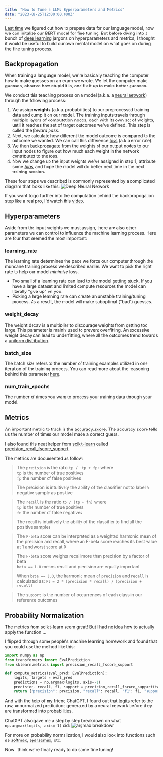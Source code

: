 ```yaml
---
title: "How to Tune a LLM: Hyperparameters and Metrics"
date: "2023-08-25T12:00:00.000Z"
---
```


[Last time](https://michaelhly.com/posts/tune-llm-one) we figured out how to prepare data for our language model, now we can initalize our BERT model for fine tuning. But before diving into a bunch of [deep learning](https://en.wikipedia.org/wiki/Deep_learning) jargons on hyperparameters and metrics, I thought it would be useful to build our own mental model on what goes on during the fine tuning process.

## Backpropagation

When training a language model, we're basically teaching the computer how to make guesses on an exam we wrote. We let the computer make guesses, observe how stupid it is, and fix it up to make better guesses.

We conduct this teaching process on a model (a.k.a. a [neural network](https://en.wikipedia.org/wiki/Neural_network)) through the following process:

1. We assign **weights** (a.k.a. probabilities) to our preprocessed training data and dump it on our model. The training inputs travels through multiple layers of computation nodes, each with its own set of weights, until it reaches the set of target outcomes we've defined. This step is called the _foward pass_.
2. Next, we calculate how different the model outcome is compared to the outcome we wanted. We can call this difference [loss](https://en.wikipedia.org/wiki/Loss_function) (a.k.a error rate).
3. We then [backpropagate](https://en.wikipedia.org/wiki/Backpropagation) from the weights of our output nodes to our input nodes to figure out how much each weight in the network contributed to the loss.
4. Now we change up the input weights we've assigned in step 1, attribute some [_bias_](https://en.wikipedia.org/wiki/Algorithmic_bias), and hope the model will do better next time in the next training session.

These four steps we described is commonly represented by a complicated diagram that looks like this:
![Deep Neural Network](https://michaelhly.github.io/assets/tune-llm-two/deep-neural-network.png)

If you want to go further into the computation behind the backpropogation step like a real pro, I'd watch this [video](https://youtu.be/q8SA3rM6ckI?si=o8JCEpnUNlCudNn-).

## Hyperparameters

Aside from the input weights we must assign, there are also other parameters we can control to influence the machine learning process. Here are four that seemed the most important:

### learning_rate

The learning rate determines the pace we force our computer through the mundane training process we described earlier. We want to pick the right rate to help our model _minimize_ loss.

- Too small of a learning rate can lead to the model getting stuck. If you have a large dataset and limited compute resources the model can literally "give up" on you.
- Picking a large learning rate can create an unstable training/tuning process. As a result, the model will make suboptimal ("bad") guesses.

### weight_decay

The weight decay is a multiplier to discourage weights from getting too large. This parameter is mainly used to prevent overfitting. An excessive weight decay can lead to underfitting, where all the outcomes trend towards a [uniform distribution](https://en.wikipedia.org/wiki/Continuous_uniform_distribution).

### batch_size

The batch size refers to the number of training examples utilized in one iteration of the training process. You can read more about the reasoning behind this parameter [here](https://arxiv.org/pdf/1502.03167.pdf).

### num_train_epochs

The number of times you want to process your training data through your model.

## Metrics

An important metric to track is the [accuracy_score](https://scikit-learn.org/stable/modules/model_evaluation.html#accuracy-score). The accuracy score tells us the number of times our model made a correct guess.

I also found this neat helper from [scikit-learn](https://scikit-learn.org/stable/index.html) called [precision_recall_fscore_support](https://scikit-learn.org/stable/modules/generated/sklearn.metrics.precision_recall_fscore_support.html#sklearn-metrics-precision-recall-fscore-support).

The metrics are documented as follow:

> The `precision` is the ratio `tp / (tp + fp)` where\
> `tp` is the number of true positives\
> `fp` the number of false positives
>
> The precision is intuitively the ability of the classifier not to label a negative sample as positive

> The `recall` is the ratio `tp / (tp + fn)` where\
> `tp` is the number of true positives\
> `fn` the number of false negatives
>
> The recall is intuitively the ability of the classifier to find all the positive samples

> The `F-beta` score can be interpreted as a weighted harmonic mean of the precision and recall,
> where an F-beta score reaches its best value at 1 and worst score at 0
>
> The `F-beta` score weights recall more than precision by a factor of beta\
> `beta == 1.0` means recall and precision are equally important
>
> When `beta == 1.0`, the harmonic mean of `precision` and `recall` is calculated as: `F1 = 2 * (precision * recall) / (precision + recall)`

> The `support` is the number of occurrences of each class in our reference outcomes

## Probability Normalization

The metrics from scikit-learn seem great! But I had no idea how to actually apply the function ...

I flipped through some people's machine learning homework and found that you could use the method like this:

```python
import numpy as np
from transformers import EvalPrediction
from sklearn.metrics import precision_recall_fscore_support

def compute_metrics(eval_pred: EvalPrediction):
    logits, targets = eval_pred
    predictions = np.argmax(logits, axis=-1)
    precision, recall, f1, support = precision_recall_fscore_support(targets, predictions)
    return {"precision": precision, "recall": recall, "f1": f1, "support": support}
```

And with the help of my friend ChatGPT, I found out that [logits](https://en.wikipedia.org/wiki/Logit) refer to the raw, unnormalized predictions generated by a neural network before they are transformed into probabilities.

ChatGPT also gave me a step by step breakdown on what `np.argmax(logits, axis=-1)` did:
![argmax breakdown](https://michaelhly.github.io/assets/tune-llm-two/argmax-breakdown.png)

For more on probability normalization, I would also look into functions such as [softmax](https://en.wikipedia.org/wiki/Softmax_function), [sparsemax](https://arxiv.org/pdf/1602.02068.pdf), etc.

Now I think we're finally ready to do some fine tuning!
